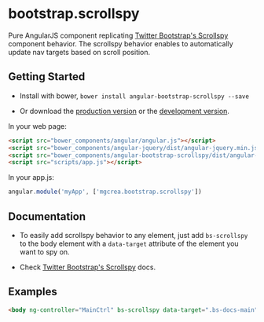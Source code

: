 # bootstrap.scrollspy

Pure AngularJS component replicating [Twitter Bootstrap's Scrollspy](http://twitter.github.io/bootstrap/javascript.html#scrollspy) component behavior.
The scrollspy behavior enables to automatically update nav targets based on scroll position.

## Getting Started

+ Install with bower, `bower install angular-bootstrap-scrollspy --save`

+ Or download the [production version][min] or the [development version][max].

[min]: https://raw.github.com/mgcrea/jquery-bootstrap-scrollspy/master/dist/angular-bootstrap-scrollspy.min.js
[max]: https://raw.github.com/mgcrea/jquery-bootstrap-scrollspy/master/dist/angular-bootstrap-scrollspy.js

In your web page:

```html
<script src="bower_components/angular/angular.js"></script>
<script src="bower_components/angular-jquery/dist/angular-jquery.min.js"></script>
<script src="bower_components/angular-bootstrap-scrollspy/dist/angular-bootstrap-scrollspy.min.js"></script>
<script src="scripts/app.js"></script>
```

In your app.js:

```js
angular.module('myApp', ['mgcrea.bootstrap.scrollspy'])
```

## Documentation

+ To easily add scrollspy behavior to any element, just add `bs-scrollspy` to the body element with a `data-target` attribute of the element you want to spy on.

+ Check [Twitter Bootstrap's Scrollspy](http://twitter.github.io/bootstrap/javascript.html#scrollspy) docs.

## Examples

```html
<body ng-controller="MainCtrl" bs-scrollspy data-target=".bs-docs-main" data-offset="auto">
```
